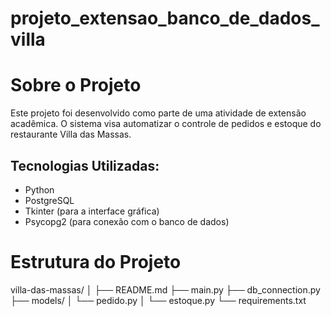 # projeto_extensao_banco_de_dados_villa
# Sobre o Projeto
Este projeto foi desenvolvido como parte de uma atividade de extensão acadêmica. O sistema visa automatizar o controle de pedidos e estoque do restaurante Villa das Massas.

## Tecnologias Utilizadas:
- Python
- PostgreSQL
- Tkinter (para a interface gráfica)
- Psycopg2 (para conexão com o banco de dados)

# Estrutura do Projeto
villa-das-massas/
│
├── README.md
├── main.py
├── db_connection.py
├── models/
│   └── pedido.py
│   └── estoque.py
└── requirements.txt
